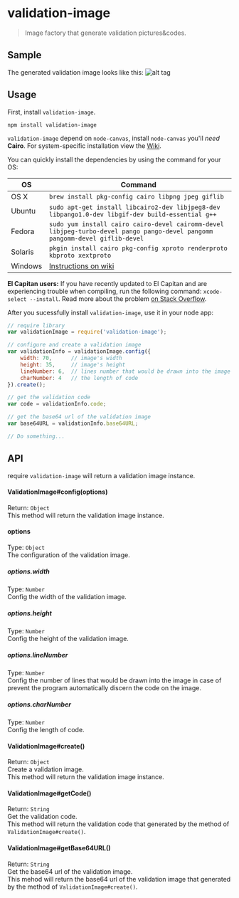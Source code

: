 # validation-image
> Image factory that generate validation pictures&codes.

## Sample
The generated validation image looks like this:
![alt tag](https://raw.githubusercontent.com/chenjuneking/validation-image/master/validation-image-sample.png)

## Usage

First, install `validation-image`.

```shell
npm install validation-image
```

`validation-image` depend on `node-canvas`, install `node-canvas` you'll _need_ __Cairo__. For system-specific installation view the [Wiki](https://github.com/Automattic/node-canvas/wiki/_pages).

You can quickly install the dependencies by using the command for your OS:

OS | Command
----- | -----
OS X | `brew install pkg-config cairo libpng jpeg giflib`
Ubuntu | `sudo apt-get install libcairo2-dev libjpeg8-dev libpango1.0-dev libgif-dev build-essential g++`
Fedora | `sudo yum install cairo cairo-devel cairomm-devel libjpeg-turbo-devel pango pango-devel pangomm pangomm-devel giflib-devel`
Solaris | `pkgin install cairo pkg-config xproto renderproto kbproto xextproto`
Windows | [Instructions on wiki](https://github.com/Automattic/node-canvas/wiki/Installation---Windows)

**El Capitan users:** If you have recently updated to El Capitan and are experiencing trouble when compiling, run the following command: `xcode-select --install`. Read more about the problem [on Stack Overflow](http://stackoverflow.com/a/32929012/148072).

After you sucessfully install `validation-image`, use it in your node app:

```javascript
// require library
var validationImage = require('validation-image');

// configure and create a validation image
var validationInfo = validationImage.config({
    width: 70,      // image's width
    height: 35,     // image's height
    lineNumber: 6,  // lines number that would be drawn into the image in case of prevent the program automatically discern the code on the image
    charNumber: 4   // the length of code
}).create();

// get the validation code
var code = validationInfo.code;

// get the base64 url of the validation image
var base64URL = validationInfo.base64URL;

// Do something...

```

## API

require `validation-image` will return a validation image instance.

#### ValidationImage#config(options)
Return: `Object` <br>
This method will return the validation image instance.

#### options
Type: `Object` <br>
The configuration of the validation image.

##### options.width
Type: `Number` <br>
Config the width of the validation image.

##### options.height
Type: `Number` <br>
Config the height of the validation image.

##### options.lineNumber
Type: `Number` <br>
Config the number of lines that would be drawn into the image in case of prevent the program automatically discern the code on the image.

##### options.charNumber
Type: `Number` <br>
Config the length of code.

#### ValidationImage#create()
Return: `Object` <br>
Create a validation image.<br>
This method will return the validation image instance.

#### ValidationImage#getCode()
Return: `String`<br>
Get the validation code.<br>
This method will return the validation code that generated by the method of `ValidationImage#create()`.

#### ValidationImage#getBase64URL()
Return: `String`<br>
Get the base64 url of the validation image.<br>
This mehod will return the base64 url of the validation image that generated by the method of `ValidationImage#create()`.




